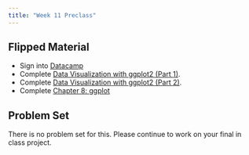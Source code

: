 ```yaml
---
title: "Week 11 Preclass"
---
```





## Flipped Material

- Sign into [Datacamp](https://www.datacamp.com/)
- Complete [Data Visualization with ggplot2 (Part 1)](https://www.datacamp.com/courses/data-visualization-with-ggplot2-1).
- Complete [Data Visualization with ggplot2 (Part 2)](https://www.datacamp.com/courses/data-visualization-with-ggplot2-2).
- Complete [Chapter 8: ggplot](https://campus.datacamp.com/courses/php-15602560-statistical-programming-in-r/)


## Problem Set


There is no problem set for this. Please continue to work on your final in class project. 